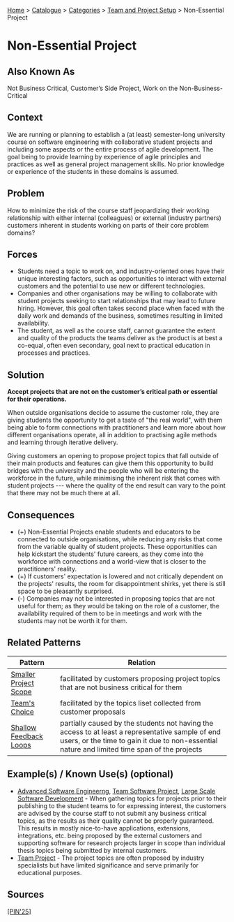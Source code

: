 [Home](../README.md) > [Catalogue](../Patterns_catalogue.md) > [Categories](categories/categories.md) > [Team and Project Setup](categories/Team_and_Project_Setup.md) > Non-Essential Project

# Non-Essential Project

## Also Known As

Not Business Critical, Customer’s Side Project, Work on the Non-Business-Critical

## Context

We are running or planning to establish a (at least) semester-long university course on software engineering with collaborative student projects and including some aspects or the entire process of agile development. The goal being to provide learning by experience of agile principles and practices as well as general project management skills. No prior knowledge or experience of the students in these domains is assumed.

## Problem

How to minimize the risk of the course staff jeopardizing their working relationship with either internal (colleagues) or external (industry partners) customers inherent in students working on parts of their core problem domains?

## Forces

 - Students need a topic to work on, and industry-oriented ones have their unique interesting factors, such as opportunities to interact with external customers and the potential to use new or different technologies.
 - Companies and other organisations may be willing to collaborate with student projects seeking to start relationships that may lead to future hiring. However, this goal often takes second place when faced with the daily work and demands of the business, sometimes resulting in limited availability.
 - The student, as well as the course staff, cannot guarantee the extent and quality of the products the teams deliver as the product is at best a co-equal, often even secondary, goal next to practical education in processes and practices.

## Solution

**Accept projects that are not on the customer’s critical path or essential for their operations.**

When outside organisations decide to assume the customer role, they are giving students the opportunity to get a taste of "the real world", with them being able to form connections with practitioners and learn more about how different organisations operate, all in addition to practising agile methods and learning through iterative delivery.

Giving customers an opening to propose project topics that fall outside of their main products and features can give them this opportunity to build bridges with the university and the people who will be entering the workforce in the future, while minimising the inherent risk that comes with student projects --- where the quality of the end result can vary to the point that there may not be much there at all.

## Consequences

 - (+) Non-Essential Projects enable students and educators to be connected to outside organisations, while reducing any risks that come from the variable quality of student projects. These opportunities can help kickstart the students' future careers, as they come into the workforce with connections and a world-view that is closer to the practitioners' reality.
 - (+) If customers' expectation is lowered and not critically dependent on the projects' results, the room for disappointment shirks, yet there is still space to be pleasantly surprised.
 - (-) Companies may not be interested in proposing topics that are not useful for them; as they would be taking on the role of a customer, the availability required of them to be in meetings and work with the students may not be worth it for them.

## Related Patterns

|Pattern  | Relation |
|--|--|
|[Smaller Project Scope](Smaller_Project_Scope.md)|facilitated by customers proposing project topics that are not business critical for them|
|[Team's Choice](Teams_Choice.md)|facilitated by the topics liset collected from customer proposals|
|[Shallow Feedback Loops](Shallow_Feedback_Loops.md)|partially caused by the students not having the access to at least a representative sample of end users, or the time to gain it due to non-essential nature and limited time span of the projects|

 
## Example(s) / Known Use(s) (optional)

 - [Advanced Software Engineerng](https://portal.zcu.cz/portal/studium/prohlizeni.html?pc_pagenavigationalstate=AAAAAQAGNjY0ODM5EwEAAAABAAhzdGF0ZUtleQAAAAEAFC05MjIzMzcyMDM2ODU0NzY3NTM1AAAAAA**#prohlizeniSearchResult), [Team Software Project](https://portal.zcu.cz/portal/studium/prohlizeni.html?pc_pagenavigationalstate=AAAAAQAGNjY0ODM5EwEAAAABAAhzdGF0ZUtleQAAAAEAFC05MjIzMzcyMDM2ODU0NzY3NTMzAAAAAA**#prohlizeniSearchResult), [Large Scale Software Development](https://sigarra.up.pt/feup/en/UCURR_GERAL.FICHA_UC_VIEW?pv_ocorrencia_id=518806) - When gathering topics for projects prior to their publishing to the student teams to for expressing interest, the customers are advised by the course staff to not submit any business critical topics, as the results as their quality cannot be properly guaranteed. This results in mostly nice-to-have applications, extensions, integrations, etc. being proposed by the external customers and supporting software for research projects larger in scope than individual thesis topics being submitted by internal customers.   
 - [Team Project](https://www.cs.ubbcluj.ro/files/curricula/2025/syllabus/IE_sem5_MLE5012_en_dsuciu_2025_9414.pdf) - The project topics are often proposed by industry specialists but have limited significance and serve primarily for educational purposes.

## Sources

[[PIN'25]](../References.md)
